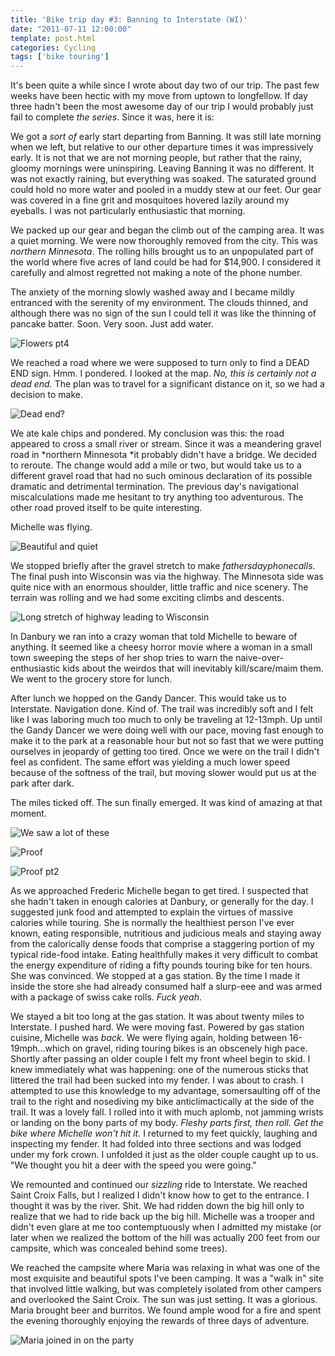 ```yaml
---
title: 'Bike trip day #3: Banning to Interstate (WI)'
date: "2011-07-11 12:00:00"
template: post.html
categories: Cycling
tags: ['bike touring']
---
```


It's been quite a while since I wrote about day two of our trip. The past few weeks have been hectic with my move from uptown to longfellow. If day three hadn't been the most awesome day of our trip I would probably just fail to complete *the series*. Since it was, here it is:  
  
We got a *sort of* early start departing from Banning. It was still late morning when we left, but relative to our other departure times it was impressively early. It is not that we are not morning people, but rather that the rainy, gloomy mornings were uninspiring. Leaving Banning it was no different. It was not exactly raining, but everything was soaked. The saturated ground could hold no more water and pooled in a muddy stew at our feet. Our gear was covered in a fine grit and mosquitoes hovered lazily around my eyeballs. I was not particularly enthusiastic that morning.  
  
We packed up our gear and began the climb out of the camping area. It was a quiet morning. We were now thoroughly removed from the city. This was *northern Minnesota*. The rolling hills brought us to an unpopulated part of the world where five acres of land could be had for $14,900. I considered it carefully and almost regretted not making a note of the phone number.  
  
The anxiety of the morning slowly washed away and I became mildly entranced with the serenity of my environment. The clouds thinned, and although there was no sign of the sun I could tell it was like the thinning of pancake batter. Soon. Very soon. Just add water.  
  
![Flowers pt4](http://f.slowtheory.com/5855434106_c7daa609e7.jpg "Flowers pt4")  
  
We reached a road where we were supposed to turn only to find a DEAD END sign. Hmm. I pondered. I looked at the map. *No, this is certainly not a dead end.* The plan was to travel for a significant distance on it, so we had a decision to make.  
  
![Dead end?](http://f.slowtheory.com/5855434336_1b7e4b92ec.jpg "Dead end?")  
  
We ate kale chips and pondered. My conclusion was this: the road appeared to cross a small river or stream. Since it was a meandering gravel road in *northern Minnesota *it probably didn't have a bridge. We decided to reroute. The change would add a mile or two, but would take us to a different gravel road that had no such ominous declaration of its possible dramatic and detrimental termination. The previous day's navigational miscalculations made me hesitant to try anything too adventurous. The other road proved itself to be quite interesting.  
  
Michelle was flying.  
  
![Beautiful and quiet](http://f.slowtheory.com/5855435142_320af69316.jpg "Beautiful and quiet")  
  
We stopped briefly after the gravel stretch to make *fathersdayphonecalls*. The final push into Wisconsin was via the highway. The Minnesota side was quite nice with an enormous shoulder, little traffic and nice scenery. The terrain was rolling and we had some exciting climbs and descents.  
  
![Long stretch of highway leading to Wisconsin](http://f.slowtheory.com/5855436648_d45988a564.jpg "Long stretch of highway leading to Wisconsin")  
  
In Danbury we ran into a crazy woman that told Michelle to beware of anything. It seemed like a cheesy horror movie where a woman in a small town sweeping the steps of her shop tries to warn the naive-over-enthusiastic kids about the weirdos that will inevitably kill/scare/maim them. We went to the grocery store for lunch.  
  
After lunch we hopped on the Gandy Dancer. This would take us to Interstate. Navigation done. Kind of. The trail was incredibly soft and I felt like I was laboring much too much to only be traveling at 12-13mph. Up until the Gandy Dancer we were doing well with our pace, moving fast enough to make it to the park at a reasonable hour but not so fast that we were putting ourselves in jeopardy of getting too tired. Once we were on the trail I didn't feel as confident. The same effort was yielding a much lower speed because of the softness of the trail, but moving slower would put us at the park after dark.  
  
The miles ticked off. The sun finally emerged. It was kind of amazing at that moment.  
  
![We saw a lot of these](http://f.slowtheory.com/5854885481_e4a8d95b5e.jpg "We saw a lot of these")  
  
![Proof](http://f.slowtheory.com/5854886123_0f53729845.jpg "Proof")  
  
![Proof pt2](http://f.slowtheory.com/5854886371_3c261e575d.jpg "Proof pt2")  
  
As we approached Frederic Michelle began to get tired. I suspected that she hadn't taken in enough calories at Danbury, or generally for the day. I suggested junk food and attempted to explain the virtues of massive calories while touring. She is normally the healthiest person I've ever known, eating responsible, nutritious and judicious meals and staying away from the calorically dense foods that comprise a staggering portion of my typical ride-food intake. Eating healthfully makes it very difficult to combat the energy expenditure of riding a fifty pounds touring bike for ten hours. She was convinced. We stopped at a gas station. By the time I made it inside the store she had already consumed half a slurp-eee and was armed with a package of swiss cake rolls. *Fuck yeah*.  
  
We stayed a bit too long at the gas station. It was about twenty miles to Interstate. I pushed hard. We were moving fast. Powered by gas station cuisine, Michelle was *back*. We were flying again, holding between 16-19mph...which on gravel, riding touring bikes is an obscenely high pace. Shortly after passing an older couple I felt my front wheel begin to skid. I knew immediately what was happening: one of the numerous sticks that littered the trail had been sucked into my fender. I was about to crash. I attempted to use this knowledge to my advantage, somersaulting off of the trail to the right and nosediving my bike anticlimactically at the side of the trail. It was a lovely fall. I rolled into it with much aplomb, not jamming wrists or landing on the bony parts of my body. *Fleshy parts first, then roll. Get the bike where Michelle won't hit it.* I returned to my feet quickly, laughing and inspecting my fender. It had folded into three sections and was lodged under my fork crown. I unfolded it just as the older couple caught up to us. "We thought you hit a deer with the speed you were going."  
  
We remounted and continued our *sizzling* ride to Interstate. We reached Saint Croix Falls, but I realized I didn't know how to get to the entrance. I thought it was by the river. Shit. We had ridden down the big hill only to realize that we had to ride back up the big hill. Michelle was a trooper and didn't even glare at me too contemptuously when I admitted my mistake (or later when we realized the bottom of the hill was actually 200 feet from our campsite, which was concealed behind some trees).  
  
We reached the campsite where Maria was relaxing in what was one of the most exquisite and beautiful spots I've been camping. It was a "walk in" site that involved little walking, but was completely isolated from other campers and overlooked the Saint Croix. The sun was just setting. It was a glorious. Maria brought beer and burritos. We found ample wood for a fire and spent the evening thoroughly enjoying the rewards of three days of adventure.  
  
![Maria joined in on the party](http://f.slowtheory.com/5854887533_6787dd3f46.jpg "Maria joined in on the party")